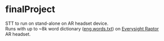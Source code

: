 # finalProject   
STT to run on stand-alone on AR headset device.       
Runs with up to ~8k word dictionary ([eng.words.txt](https://github.com/teamCARE/finalProject/blob/Version-1-CAREdemo/src/main/assets/engwords.txt)) on [Everysight Raptor](https://everysight.com/) AR headset. 
